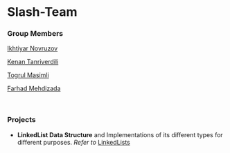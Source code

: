 # Slash-Team

### Group Members
[Ikhtiyar Novruzov](https://github.com/1khtiyar "See Ikhtiyar Novruzov in GitHub")

[Kenan Tanriverdili](https://github.com/Kenan-1202 "See Kenan Tanriverdili in GitHub")

[Togrul Masimli](https://github.com/Togrul-Masimli "See Togrul Masimli in GitHub")

[Farhad Mehdizada](https://github.com/ferhad2207 "See Farhad Mehdizada in GitHub")

<br/>

### Projects
 - **LinkedList Data Structure** and Implementations of its different types for different purposes. *Refer to* [LinkedLists](https://github.com/ferhad2207/Slash-Team/tree/main/LinkedLists "Go to LinkedLists Directory")
